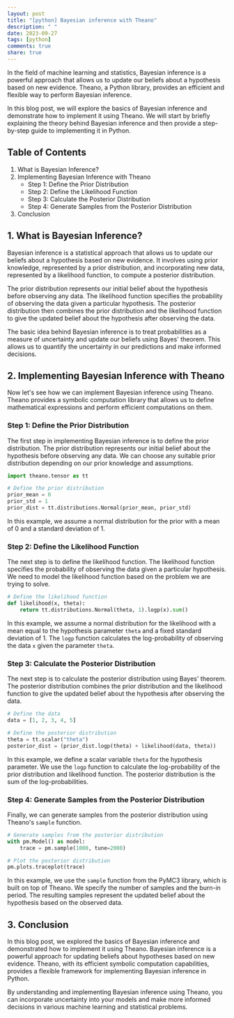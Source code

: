 ```yaml
---
layout: post
title: "[python] Bayesian inference with Theano"
description: " "
date: 2023-09-27
tags: [python]
comments: true
share: true
---
```


In the field of machine learning and statistics, Bayesian inference is a powerful approach that allows us to update our beliefs about a hypothesis based on new evidence. Theano, a Python library, provides an efficient and flexible way to perform Bayesian inference.

In this blog post, we will explore the basics of Bayesian inference and demonstrate how to implement it using Theano. We will start by briefly explaining the theory behind Bayesian inference and then provide a step-by-step guide to implementing it in Python.

## Table of Contents
1. What is Bayesian Inference?
2. Implementing Bayesian Inference with Theano
   - Step 1: Define the Prior Distribution
   - Step 2: Define the Likelihood Function
   - Step 3: Calculate the Posterior Distribution
   - Step 4: Generate Samples from the Posterior Distribution
3. Conclusion

## 1. What is Bayesian Inference?

Bayesian inference is a statistical approach that allows us to update our beliefs about a hypothesis based on new evidence. It involves using prior knowledge, represented by a prior distribution, and incorporating new data, represented by a likelihood function, to compute a posterior distribution.

The prior distribution represents our initial belief about the hypothesis before observing any data. The likelihood function specifies the probability of observing the data given a particular hypothesis. The posterior distribution then combines the prior distribution and the likelihood function to give the updated belief about the hypothesis after observing the data.

The basic idea behind Bayesian inference is to treat probabilities as a measure of uncertainty and update our beliefs using Bayes' theorem. This allows us to quantify the uncertainty in our predictions and make informed decisions.

## 2. Implementing Bayesian Inference with Theano

Now let's see how we can implement Bayesian inference using Theano. Theano provides a symbolic computation library that allows us to define mathematical expressions and perform efficient computations on them.

### Step 1: Define the Prior Distribution

The first step in implementing Bayesian inference is to define the prior distribution. The prior distribution represents our initial belief about the hypothesis before observing any data. We can choose any suitable prior distribution depending on our prior knowledge and assumptions.

```python
import theano.tensor as tt

# Define the prior distribution
prior_mean = 0
prior_std = 1
prior_dist = tt.distributions.Normal(prior_mean, prior_std)
```

In this example, we assume a normal distribution for the prior with a mean of 0 and a standard deviation of 1.

### Step 2: Define the Likelihood Function

The next step is to define the likelihood function. The likelihood function specifies the probability of observing the data given a particular hypothesis. We need to model the likelihood function based on the problem we are trying to solve.

```python
# Define the likelihood function
def likelihood(x, theta):
    return tt.distributions.Normal(theta, 1).logp(x).sum()
```

In this example, we assume a normal distribution for the likelihood with a mean equal to the hypothesis parameter `theta` and a fixed standard deviation of 1. The `logp` function calculates the log-probability of observing the data `x` given the parameter `theta`.

### Step 3: Calculate the Posterior Distribution

The next step is to calculate the posterior distribution using Bayes' theorem. The posterior distribution combines the prior distribution and the likelihood function to give the updated belief about the hypothesis after observing the data.

```python
# Define the data
data = [1, 2, 3, 4, 5]

# Define the posterior distribution
theta = tt.scalar("theta")
posterior_dist = (prior_dist.logp(theta) + likelihood(data, theta))
```

In this example, we define a scalar variable `theta` for the hypothesis parameter. We use the `logp` function to calculate the log-probability of the prior distribution and likelihood function. The posterior distribution is the sum of the log-probabilities.

### Step 4: Generate Samples from the Posterior Distribution

Finally, we can generate samples from the posterior distribution using Theano's `sample` function.

```python
# Generate samples from the posterior distribution
with pm.Model() as model:
    trace = pm.sample(1000, tune=2000)

# Plot the posterior distribution
pm.plots.traceplot(trace)
```

In this example, we use the `sample` function from the PyMC3 library, which is built on top of Theano. We specify the number of samples and the burn-in period. The resulting samples represent the updated belief about the hypothesis based on the observed data.

## 3. Conclusion

In this blog post, we explored the basics of Bayesian inference and demonstrated how to implement it using Theano. Bayesian inference is a powerful approach for updating beliefs about hypotheses based on new evidence. Theano, with its efficient symbolic computation capabilities, provides a flexible framework for implementing Bayesian inference in Python.

By understanding and implementing Bayesian inference using Theano, you can incorporate uncertainty into your models and make more informed decisions in various machine learning and statistical problems.